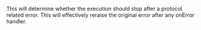 This will determine whether the execution should stop after a protocol related error. This will effectively reraise the original error after any onError handler.